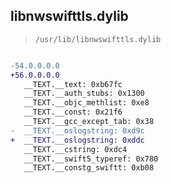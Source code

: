 ## libnwswifttls.dylib

> `/usr/lib/libnwswifttls.dylib`

```diff

-54.0.0.0.0
+56.0.0.0.0
   __TEXT.__text: 0xb67fc
   __TEXT.__auth_stubs: 0x1300
   __TEXT.__objc_methlist: 0xe8
   __TEXT.__const: 0x21f6
   __TEXT.__gcc_except_tab: 0x38
-  __TEXT.__oslogstring: 0xd9c
+  __TEXT.__oslogstring: 0xddc
   __TEXT.__cstring: 0xdc4
   __TEXT.__swift5_typeref: 0x780
   __TEXT.__constg_swiftt: 0xb08

```
